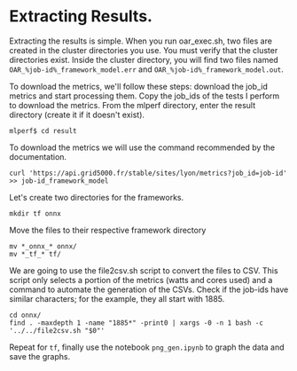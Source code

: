 # Extracting Results.

Extracting the results is simple. When you run oar_exec.sh, two files are created in the cluster directories you use. You must verify that the cluster directories exist.
Inside the cluster directory, you will find two files named `OAR_%job-id%_framework_model.err` and `OAR_%job-id%_framework_model.out`.

To download the metrics, we'll follow these steps: download the job_id metrics and start processing them. Copy the job_ids of the tests I perform to download the metrics. From the mlperf directory, enter the result directory (create it if it doesn't exist).
```
mlperf$ cd result
```
To download the metrics we will use the command recommended by the documentation.
```
curl 'https://api.grid5000.fr/stable/sites/lyon/metrics?job_id=job-id' >> job-id_framework_model
```
Let's create two directories for the frameworks.
```
mkdir tf onnx
```
Move the files to their respective framework directory
```
mv *_onnx_* onnx/
mv *_tf_* tf/
```
We are going to use the file2csv.sh script to convert the files to CSV. This script only selects a portion of the metrics (watts and cores used) and a command to automate the generation of the CSVs. Check if the job-ids have similar characters; for the example, they all start with 1885.
```
cd onnx/
find . -maxdepth 1 -name "1885*" -print0 | xargs -0 -n 1 bash -c '../../file2csv.sh "$0"'
```
Repeat for `tf`, finally use the notebook `png_gen.ipynb` to graph the data and save the graphs.
